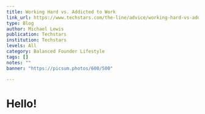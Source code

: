 ```yaml
---
title: Working Hard vs. Addicted to Work
link_url: https://www.techstars.com/the-line/advice/working-hard-vs-addicted-to-work
type: Blog
author: Michael Lewis
publication: Techstars
institution: Techstars
levels: All
category: Balanced Founder Lifestyle
tags: []
notes: ""
banner: "https://picsum.photos/600/500"

---
```


# Hello!

